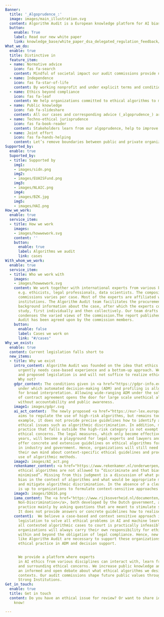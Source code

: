 ```yaml
---
Banner:
  title: '_Algoprudence_:'
  image: images/main_illustration.svg
  content: Algorithm Audit is a European knowledge platform for AI bias testing and normative AI standards. We build and share _algoprudence_ by convening deliberative audit commissions. Our commissions give independent normative advice on ethical issues that arise in concrete use cases of algorithmic tools and methods
  button:
    enable: True
    label: Read our new white paper
    link: knowledge_base/white_paper_dsa_delegated_regulation_feedback/
What_we_do:
  enable: true
  title: Distinctive in
  feature_item:
  - name: Normative advice
    icon: fas fa-search
    content: Mindful of societal impact our audit commissions provide normative advice on ethical issues that arise in algorithmic use cases
  - name: Independence
    icon: fas fa-star-of-life
    content: By working nonprofit and under explicit terms and conditions, we ensure the independence, quality and diversity of our audit commissions
  - name: Ethics beyond compliance
    icon: fas fa-leaf
    content: We help organizations committed to ethical algorithms to make judgments about fairness and open legal norms
  - name: Public knowledge
    icon: fab fa-slideshare
    content: All our cases and corresponding advice (_algoprudence_) are made [<span style="color:#005aa7">publicly available</span>](/cases), increasing collective knowledge how to deploy and use algorithms in an ethical way
  - name: Techno-ethical jurisprudence
    icon: fas fa-book-reader
    content: Stakeholders learn from our algoprudence, help to improve it and utilize it as a best practice in similar cases
  - name: Joint effort
    icon: fas fa-hands-helping
    content: Let’s remove boundaries between public and private organizations that face similar AI quandaries. We offer a collaborative platform for academics, activists, developers and policy makers to define normative standards for AI
Supported_by:
  enable: true
  Suported_by:
  - title: Supported by
    img1:
    - images/sidn.png
    img2:
    - images/EUAISFund.png
    img3:
    - images/NLAIC.png
    img4:
    - images/BZK.jpg
    img5:
    - images/HAI.png
How_we_work:
  enable: true
  service_item:
  - title: How we work
    images:
    - images/howwework.svg
    content: ''
    button:
      enable: true
      label: Algorithms we audit
      link: cases
With_whom_we_work:
  enable: true
  service_item:
  - title: Who we work with
    images:
    - images/howwework.svg
    content: We work together with international experts from various backgrounds,
      e.g. ethicists, legal professionals, data scientists. The composition of audit
      commissions varies per case. Most of the experts are affiliated with academic
      institutions. The Algorithm Audit team facilitates the procurement of sufficient
      background information about the case, after which the experts conduct an in-depth
      study, first individually and then collectively. Our team drafts a report that
      condenses the varied views of the commission.The report published by Algorithm
      Audit has been agreed upon by the commission members.
    button:
      enable: false
      label: Cases we work on
      link: "#/cases"
Why_we_exist:
  enable: true
  content: Current legislation falls short to
  new_items:
  - title: Why we exist
    intro_content: Algorithm Audit was founded on the idea that ethics in algorithmic methods
      urgently needs case-based experience and a bottom-up approach. We believe existing
      and proposed legislation is and will not suffice to realize ethical algorithms.
      Why not? 
    gdpr_content: The conditions given in <a href="https://gdpr-info.eu/art-22-gdpr/" target="_blank">GDPR Article 22 (2)</a>
      under which automated decision-making (ADM) and profiling is allowed are open
      for broad interpretation. Allowing wide-ranging ADM under the sole condition
      of contract agreement opens the door for large scale unethical algorithmic practices
      without accountability and public awareness.
    image1: images/gdpr.svg
    ai_act_content:  The newly proposed <a href="https://eur-lex.europa.eu/legal-content/EN/TXT/?qid=1623335154975&uri=CELEX%3A52021PC0206" target="_blank">AI Act </a> of the European Commission
      aims to regulate the use of high-risk algorithms, but remains too generic. For
      example, it does not provide precise guidelines how to identify and mitigate
      ethical issues such as algorithmic discrimination. In addition, machine learning
      practice that falls outside the high-risk category is not exempt from major
      ethical concerns. The legal measures, which only become effective in several
      years, will become a playground for legal experts and lawyers and will not directly
      offer concrete and extensive guidelines on ethical algorithms for organizations
      in industry and government. Hence, organizations will still need to make up
      their own mind about context-specific ethical guidelines and procedures in their
      use of algorithmic methods.
    image2: images/AI_act.png
    rekenkamer_content: <a href="https://www.rekenkamer.nl/onderwerpen/algoritmes-digitaal-toetsingskader/ethiek" target="_blank">Perspective 3.1.1</a> in the Guidelines for Algorithms of the Dutch Court of Auditors argues that
      ethical algorithms are not allowed to “discriminate and that bias should be
      minimised”. Missing from this judgment is a discussion of what precisely constitutes
      bias in the context of algorithms and what would be appropriate methods to ascertain
      and mitigate algorithmic discrimination. In the absence of a clear ethical framework, it
      is up to organizations to formulate context-sensitive approaches to combat discrimination.
    image3: images/SDG16.png
    iama_content: The <a href="https://www.rijksoverheid.nl/documenten/rapporten/2021/02/25/impact-assessment-mensenrechten-en-algoritmes" target="_blank">Impact Assessment Human Rights and Algorithms (IAMA)</a> and the <a href="https://www.rijksoverheid.nl/documenten/rapporten/2021/06/10/handreiking-non-discriminatie-by-design" target="_blank">Handbook for
      Non-Discrimination</a>, both developed by the Dutch government, assess discriminatory
      practice mainly by asking questions that are meant to stimulate self-reflection.
      It does not provide answers or concrete guidelines how to realise ethical algorithms.
    content1:  We believe a case-based and context sensitive approach is indispensable to develop ethical algorithms. One should not expect top-down regulation and
      legislation to solve all ethical problems in AI and machine learning. Taking
      all contested algorithmic cases to court is practically infeasible. More importantly,
      organizations will always carry their own responsibility for ethical algorithms
      within and beyond the obligation of legal compliance. Hence, new bottom-up initiatives
      like Algorithm Audit are necessary to support these organizations and to strengthen
      ethical practice in ADM and decision support.
      

      We provide a platform where experts
      in AI ethics from various disciplines can interact with, learn from and steer actual algorithmic practice
      and surrounding ethical concerns. We increase public knowledge and stimulate
      an informed and open debate about what ethical algorithms we desire as a society in various
      contexts. Our audit commissions shape future public values through discussion and deliberation. As such, Algorithm Audit contributes in the digital realm to SDG16 – Peace, Justice and
      Strong Institutions. 
Get_in_touch:
  enable: true
  title: Get in touch
  content: Do you have an ethical issue for review? Or want to share ideas? Let us
    know!

---
```

